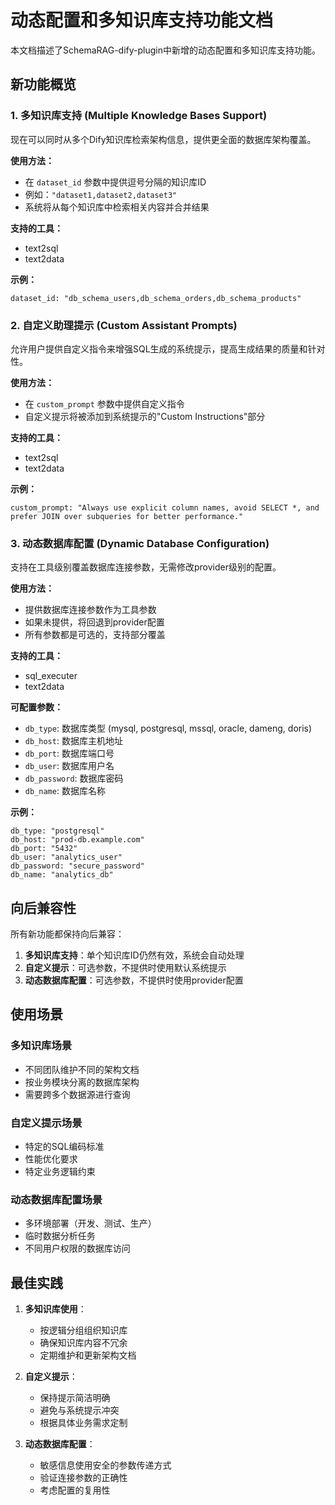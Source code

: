 # 动态配置和多知识库支持功能文档

本文档描述了SchemaRAG-dify-plugin中新增的动态配置和多知识库支持功能。

## 新功能概览

### 1. 多知识库支持 (Multiple Knowledge Bases Support)

现在可以同时从多个Dify知识库检索架构信息，提供更全面的数据库架构覆盖。

**使用方法：**
- 在 `dataset_id` 参数中提供逗号分隔的知识库ID
- 例如：`"dataset1,dataset2,dataset3"`
- 系统将从每个知识库中检索相关内容并合并结果

**支持的工具：**
- text2sql
- text2data

**示例：**
```
dataset_id: "db_schema_users,db_schema_orders,db_schema_products"
```

### 2. 自定义助理提示 (Custom Assistant Prompts)

允许用户提供自定义指令来增强SQL生成的系统提示，提高生成结果的质量和针对性。

**使用方法：**
- 在 `custom_prompt` 参数中提供自定义指令
- 自定义提示将被添加到系统提示的"Custom Instructions"部分

**支持的工具：**
- text2sql
- text2data

**示例：**
```
custom_prompt: "Always use explicit column names, avoid SELECT *, and prefer JOIN over subqueries for better performance."
```

### 3. 动态数据库配置 (Dynamic Database Configuration)

支持在工具级别覆盖数据库连接参数，无需修改provider级别的配置。

**使用方法：**
- 提供数据库连接参数作为工具参数
- 如果未提供，将回退到provider配置
- 所有参数都是可选的，支持部分覆盖

**支持的工具：**
- sql_executer
- text2data

**可配置参数：**
- `db_type`: 数据库类型 (mysql, postgresql, mssql, oracle, dameng, doris)
- `db_host`: 数据库主机地址
- `db_port`: 数据库端口号
- `db_user`: 数据库用户名
- `db_password`: 数据库密码
- `db_name`: 数据库名称

**示例：**
```
db_type: "postgresql"
db_host: "prod-db.example.com"
db_port: "5432"
db_user: "analytics_user"
db_password: "secure_password"
db_name: "analytics_db"
```

## 向后兼容性

所有新功能都保持向后兼容：

1. **多知识库支持**：单个知识库ID仍然有效，系统会自动处理
2. **自定义提示**：可选参数，不提供时使用默认系统提示
3. **动态数据库配置**：可选参数，不提供时使用provider配置

## 使用场景

### 多知识库场景
- 不同团队维护不同的架构文档
- 按业务模块分离的数据库架构
- 需要跨多个数据源进行查询

### 自定义提示场景
- 特定的SQL编码标准
- 性能优化要求
- 特定业务逻辑约束

### 动态数据库配置场景
- 多环境部署（开发、测试、生产）
- 临时数据分析任务
- 不同用户权限的数据库访问

## 最佳实践

1. **多知识库使用**：
   - 按逻辑分组组织知识库
   - 确保知识库内容不冗余
   - 定期维护和更新架构文档

2. **自定义提示**：
   - 保持提示简洁明确
   - 避免与系统提示冲突
   - 根据具体业务需求定制

3. **动态数据库配置**：
   - 敏感信息使用安全的参数传递方式
   - 验证连接参数的正确性
   - 考虑配置的复用性